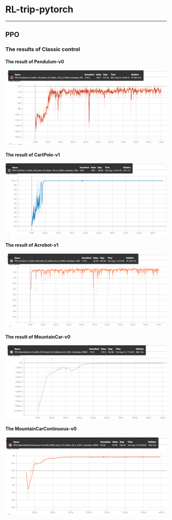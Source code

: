 # RL-trip-pytorch


---

## PPO


### The results of Classic control

#### The result of Pendulum-v0

<img src="https://github.com/mingzhangPHD/RL-trip-pytorch/blob/master/images/The%20result%20of%20Pendulum-v0.png" width="600">


#### The result of CartPole-v1

<img src="https://github.com/mingzhangPHD/RL-trip-pytorch/blob/master/images/The%20result%20of%20CartPole-v1.png" width="600">


#### The result of Acrobot-v1

<img src="https://github.com/mingzhangPHD/RL-trip-pytorch/blob/master/images/The%20result%20of%20Acrobot-v1.png" width="600">

#### The result of MountainCar-v0

<img src="https://github.com/mingzhangPHD/RL-trip-pytorch/blob/master/images/The%20result%20of%20MountainCar-V0.png" width="600">

#### The MountainCarContinuous-v0

<img src="https://github.com/mingzhangPHD/RL-trip-pytorch/blob/master/images/The%20result%20of%20MountainCarContinuous-v0.png" width="600">


